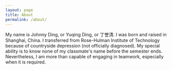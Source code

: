 ```yaml
---
layout: page
title: About
permalink: /about/
---
```


My name is Johnny Ding, or Yuqing Ding, or 丁誉清. I was born and raised in Shanghai, China. I transferred from Rose-Hulman Institute of Technology because of countryside depression (not officially diagnosed). My special ability is to know none of my classmate's name before the semester ends. Nevertheless, I am more than capable of engaging in teamwork, especially when it is required.